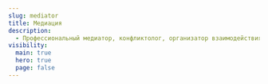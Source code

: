 ```yaml
---
slug: mediator
title: Медиация
description:
  - Профессиональный медиатор, конфликтолог, организатор взаимодействия по урегулированию конфликтов, тренер по обучению медиации.
visibility:
  main: true
  hero: true
  page: false
---
```

